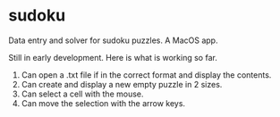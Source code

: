 # sudoku
Data entry and solver for sudoku puzzles. A MacOS app.

Still in early development.  Here is what is working so far.

1. Can open a .txt file if in the correct format and display the contents.
1. Can create and display a new empty puzzle in 2 sizes.
1. Can select a cell with the mouse.
1. Can move the selection with the arrow keys.

